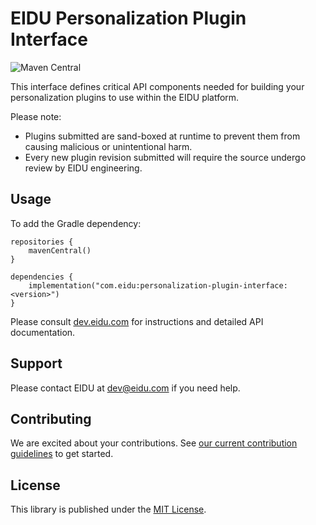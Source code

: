 # EIDU Personalization Plugin Interface

![Maven Central](https://img.shields.io/maven-central/v/com.eidu/personalization-plugin-interface)

This interface defines critical API components needed for building your personalization plugins to use within the EIDU platform. 

Please note:
- Plugins submitted are sand-boxed at runtime to prevent them from causing malicious or unintentional harm.
- Every new plugin revision submitted will require the source undergo review by EIDU engineering.

## Usage

To add the Gradle dependency:

```
repositories {
    mavenCentral()
}

dependencies {
    implementation("com.eidu:personalization-plugin-interface:<version>")
}
```

Please consult [dev.eidu.com](https://dev.eidu.com/personalization/intro) for instructions and detailed API documentation.

## Support

Please contact EIDU at [dev@eidu.com](mailto:dev@eidu.com) if you need help.

## Contributing

We are excited about your contributions. See
[our current contribution guidelines](https://dev.eidu.com/contributing/overview) to get started.

## License

This library is published under the [MIT License](https://github.com/EIDU/personalization-plugin-interface/blob/main/LICENSE).
